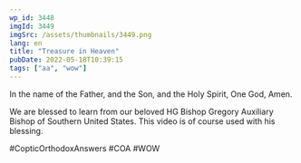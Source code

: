 ```yaml
---
wp_id: 3448
imgId: 3449
imgSrc: /assets/thumbnails/3449.png
lang: en
title: "Treasure in Heaven"
pubDate: 2022-05-18T10:39:15
tags: ["aa", "wow"]
---
```

<!-- page: 6 -->

<p>In the name of the Father, and the Son, and the Holy Spirit, One God, Amen. </p>
<p>We are blessed to learn from our beloved HG Bishop Gregory Auxiliary Bishop of Southern United States. This video is of course used with his blessing.</p>
<p>#CopticOrthodoxAnswers #COA #WOW</p>
